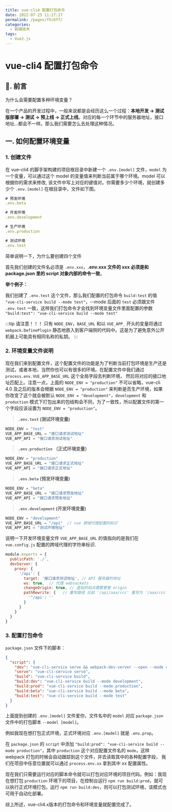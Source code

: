 ```yaml
---
title: vue-cli4 配置打包命令
date: 2022-07-25 11:27:27
permalink: /pages/f5c6ff/
categories:
  - 前端技术
tags:
  - Vue2.js
---
```


# vue-cli4 配置打包命令

## 📖. 前言

为什么会需要配置多种环境变量？

在一个产品的开发过程中，一般来说都是会经历这么一个过程：**本地开发 → 测试版部署 → 测试 → 预上线 → 正式上线**。对应的每一个环节中的服务器地址，接口地址...都会不一样。那么我们需要怎么去处理这种情况。

## 一. 如何配置环境变量

### 1. 创建文件

在 vue-cli4 的脚手架构建的项目根目录中新建一个 `.env.[model]` 文件，`model` 为一个变量，可以通过这个 model 的变量值来判断当前属于哪个环境。model 可以根据你的需求来修改,
该文件中写上对应的键值对。你需要多少个环境，就创建多少个 `.env.[model]` 在根目录中，文件如下图。

```js
# 预发环境
.env.beta

# 开发环境
.env.development

# 生产环境
.env.production

# 测试环境
.env.test
```

简单说明一下，为什么要创建四个文件
 
首先我们创建的文件名必须是 `.env.xxx`，**.env.xxx 文件的 xxx 必须是和 package.json 里的 script 对象内部的命令一致**。

**举个例子：**

我们创建了 `.env.test` 这个文件，那么我们配置的打包命令 `build:test` 的值 `"vue-cli-service build --mode test"`，--mode 后面的 `test` 必须跟文件 `.env.test` 一致，这样我们打包命令才会找到环境变量文件里面配置的参数 `"build:test": "vue-cli-service build --mode test"`

:::tip 请注意！！！
只有 `NODE_ENV`，`BASE_URL` 和以 `VUE_APP_` 开头的变量将通过 `webpack.DefinePlugin` 静态地嵌入到客户端侧的代码中。这是为了避免意外公开机器上可能具有相同名称的私钥。
:::

### 2. 环境变量文件说明

现在我们来到配置文件，这个配置文件的功能是为了判断当前打包环境是生产还是测试，或者本地，当然你也可以有很多的环境。在配置文件中我们通过 `process.env.VUE_APP_BASE_URL` 这个全局字段去判断环境，
然后将对应的接口地址匹配上。注意一点，上面的 `NODE_ENV = "production"` 不可以省略，vue-cli 4.0 及之后的版本会根据 `NODE_ENV = "production"` 来判断是否生产环境，如果你改变了这个就会被默认
`NODE_ENV = "development"`，`development` 和 `production` 模式下打包出来的包结构会不同，为了一致性，所以配置文件的第一个字段应该设置为 `NODE_ENV = "production"`。

> **`.env.test`   (测试环境变量)**

```js
NODE_ENV = "test"
VUE_APP_BASE_URL = "接口请求测试地址"
VUE_APP_API = "接口请求测试地址"
```

> **`.env.production` （正式环境变量）**

```js
NODE_ENV = "production"
VUE_APP_BASE_URL = "接口请求正式地址"
VUE_APP_API = "接口请求正式地址"
```

> **`.env.beta`  (预发环境变量)**

```js
NODE_ENV = "beta"
VUE_APP_BASE_URL = "接口请求预发地址"
VUE_APP_API = "接口请求预发地址"
```

> **`.env.development`  (开发环境变量)**

```js
NODE_ENV = "development"
VUE_APP_BASE_URL = "/api"  // vue 跨域代理配置的标识
VUE_APP_API = "测试环境地址"
```

说明一下开发环境变量文件 `VUE_APP_BASE_URL` 的值指向的是我们在 `vue.config.js` 配置的跨域代理的字符串标识.

```js
module.exports = {
  publicPath: './',
  devServer: {
    proxy: {
      '/api': {
        target: '接口请求测试地址', // API 服务器的地址
        ws: true,  // 代理 websockets
        changeOrigin: true, // 虚拟的站点需要更管 origin
        pathRewrite: {   // 重写路径 比如 '/api/aaa/ccc' 重写为 '/aaa/ccc'
          '^/api': ''
        }
      }
    }
  }
}
```

### 3. 配置打包命令

`package.json` 文件下的脚本：

```json
{
  "script": {
    "dev": "vue-cli-service serve && webpack-dev-server --open --mode dev",
    "serve": "vue-cli-service serve",
    "build": "vue-cli-service build",
    "build:dev": "vue-cli-service build --mode development",
    "build:prod": "vue-cli-service build --mode production",
    "build:beta": "vue-cli-service build --mode beta",
    "build:test": "vue-cli-service build --mode test"
  }
}
```

上面提到创建的 `.env.[model]` 文件爱你，文件名中的 `model` 对应 `package.json` 文件中的打包脚本 `--model [model]`。

例如我现在想打包正式环境，正式环境对应 `.env.[model]` 就是 `.env.prop`。

在 `package.json` 的 `script` 中添加 `"build:prod": "vue-cli-service build --mode production"`，其中 `production` 这个对应配置文件名的 `mode`，这样 webpack 打包的时候会自动跟踪到这个文件，并去读取其中的各种配置字段，
我们在项目中任意位置就可以通过 `process.env.xx` 拿到其中 xx 配置属性。

现在我们只需要运行对应的脚本命令就可以打包对应环境的项目代码。例如：我现在想打包 `production` 环境下的项目，在控制台运行 `npm run build:prod`，就可以执行正式环境打包。运行 `npm run build:dev`，则可以打包测试环境，该模式也可用于自动化部署。

综上所述，vue-cli4.x版本的打包命令和环境变量就配置完成了。
